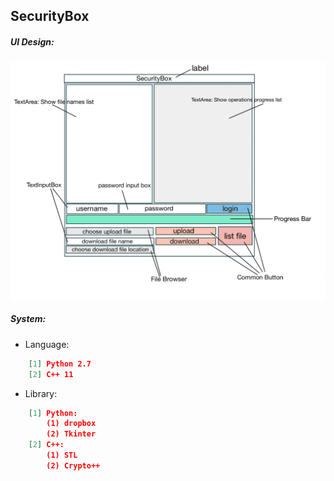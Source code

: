 ## SecurityBox
##### UI Design:
![SecurityBox UI Design](https://github.com/ZhaonanLi/SecurityBox/blob/master/client_ui_part/SecurityBox_UI_Design.png)
##### System:
* Language:
```json
    [1] Python 2.7
    [2] C++ 11
```
* Library:
```json
    [1] Python:
        (1) dropbox
        (2) Tkinter
    [2] C++:
        (1) STL
        (2) Crypto++
```
